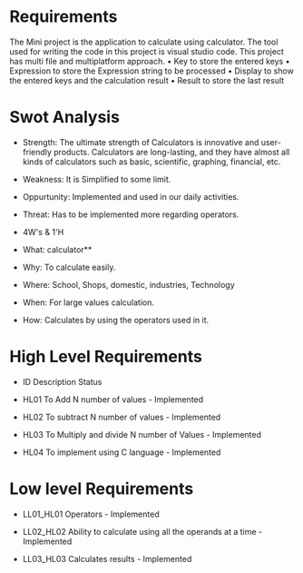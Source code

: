 # Requirements
  The Mini project is the application to calculate using calculator. The tool used for writing the code in this project is visual studio code. This project has multi file and multiplatform approach.
     • Key to store the entered keys
     • Expression to store the Expression string to be processed
     • Display to show the entered keys and the calculation result
     • Result to store the last result
             
 
 
 
# Swot Analysis 
 * Strength:
               The ultimate strength of Calculators is innovative and user-friendly products. Calculators are long-lasting, and they have almost all kinds of calculators such as basic, scientific, graphing, financial, etc.
  * Weakness:
              It is Simplified to some limit.
                
  * Oppurtunity:
              Implemented and used in our daily activities.
  * Threat:
             Has to be implemented more regarding operators.
             
 * 4W's & 1'H
    
* What:  calculator**

* Why: To calculate easily.

* Where: School, Shops, domestic, industries, Technology

* When: For large values calculation.

* How: Calculates by using the operators used in it.
    
# High Level Requirements

* ID 	Description 	Status
* HL01 To Add N number of values                       - Implemented

* HL02 To subtract N number of values                  - Implemented

* HL03 To Multiply and divide N number of Values       - Implemented
 
* HL04 To implement using C language                   - Implemented



# Low level Requirements
* LL01_HL01  Operators                                              - Implemented

* LL02_HL02 	Ability to calculate using all the operands at a time - Implemented

* LL03_HL03 	Calculates  results                                 - Implemented

